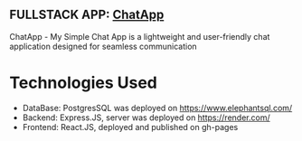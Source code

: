 ## FULLSTACK APP: [ChatApp](https://nazariialieksieiev.github.io/chat_app/)

ChatApp - My Simple Chat App is a lightweight and user-friendly chat application designed for seamless communication

# Technologies Used

- DataBase: PostgresSQL was deployed on https://www.elephantsql.com/
- Backend: Express.JS, server was deployed on https://render.com/
- Frontend: React.JS, deployed and published on gh-pages
